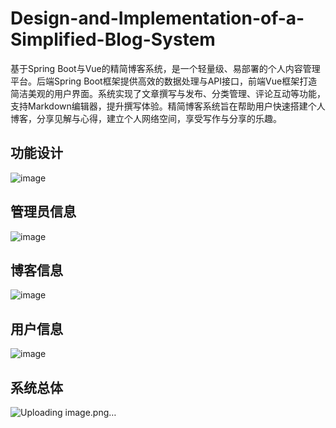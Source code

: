 # Design-and-Implementation-of-a-Simplified-Blog-System
基于Spring Boot与Vue的精简博客系统，是一个轻量级、易部署的个人内容管理平台。后端Spring Boot框架提供高效的数据处理与API接口，前端Vue框架打造简洁美观的用户界面。系统实现了文章撰写与发布、分类管理、评论互动等功能，支持Markdown编辑器，提升撰写体验。精简博客系统旨在帮助用户快速搭建个人博客，分享见解与心得，建立个人网络空间，享受写作与分享的乐趣。
## 功能设计
![image](https://github.com/user-attachments/assets/9266bc97-ae81-44b0-9495-3642fc7a405c)
## 管理员信息
![image](https://github.com/user-attachments/assets/ab05e865-a772-4881-bfbe-e1e2115f0f06)
## 博客信息
![image](https://github.com/user-attachments/assets/aec251e9-6940-4e45-bb88-91138a6702e3)
## 用户信息
![image](https://github.com/user-attachments/assets/c876b775-d2b8-434e-b17d-f2ab4b4606d2)
## 系统总体
![Uploading image.png…]()
